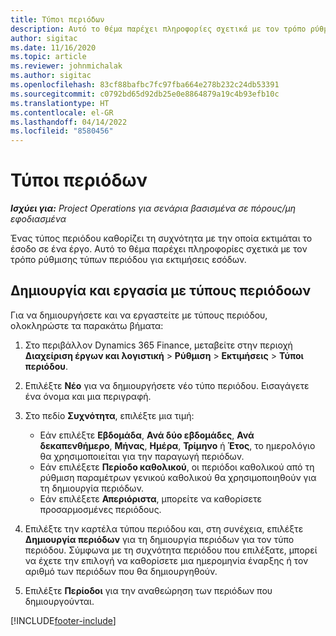 ```yaml
---
title: Τύποι περιόδων
description: Αυτό το θέμα παρέχει πληροφορίες σχετικά με τον τρόπο ρύθμισης τύπων περιόδου για εκτιμήσεις εσόδων.
author: sigitac
ms.date: 11/16/2020
ms.topic: article
ms.reviewer: johnmichalak
ms.author: sigitac
ms.openlocfilehash: 83cf88bafbc7fc97fba664e278b232c24db53391
ms.sourcegitcommit: c0792bd65d92db25e0e8864879a19c4b93efb10c
ms.translationtype: HT
ms.contentlocale: el-GR
ms.lasthandoff: 04/14/2022
ms.locfileid: "8580456"
---
```

# <a name="period-types"></a>Τύποι περιόδων

_**Ισχύει για:** Project Operations για σενάρια βασισμένα σε πόρους/μη εφοδιασμένα_

Ένας τύπος περιόδου καθορίζει τη συχνότητα με την οποία εκτιμάται το έσοδο σε ένα έργο. Αυτό το θέμα παρέχει πληροφορίες σχετικά με τον τρόπο ρύθμισης τύπων περιόδου για εκτιμήσεις εσόδων. 

## <a name="create-and-work-with-period-types"></a>Δημιουργία και εργασία με τύπους περιόδοων
Για να δημιουργήσετε και να εργαστείτε με τύπους περιόδου, ολοκληρώστε τα παρακάτω βήματα:

1. Στο περιβάλλον Dynamics 365 Finance, μεταβείτε στην περιοχή **Διαχείριση έργων και λογιστική** > **Ρύθμιση** > **Εκτιμήσεις** > **Τύποι περιόδου**.
2. Επιλέξτε **Νέο** για να δημιουργήσετε νέο τύπο περιόδου. Εισαγάγετε ένα όνομα και μια περιγραφή.
3. Στο πεδίο **Συχνότητα**, επιλέξτε μια τιμή:

    - Εάν επιλέξτε **Εβδομάδα**, **Ανά δύο εβδομάδες**, **Ανά δεκαπενθήμερο**, **Μήνας**, **Ημέρα**, **Τρίμηνο** ή **Έτος**, το ημερολόγιο θα χρησιμοποιείται για την παραγωγή περιόδων. 
    - Εάν επιλέξετε **Περίοδο καθολικού**, οι περιόδοι καθολικού από τη ρύθμιση παραμέτρων γενικού καθολικού θα χρησιμοποιηθούν για τη δημιουργία περιόδων.
    - Εάν επιλέξετε **Απεριόριστα**, μπορείτε να καθορίσετε προσαρμοσμένες περιόδους.
4. Επιλέξτε την καρτέλα τύπου περιόδου και, στη συνέχεια, επιλέξτε **Δημιουργία περιόδων** για τη δημιουργία περιόδων για τον τύπο περιόδου. Σύμφωνα με τη συχνότητα περιόδου που επιλέξατε, μπορεί να έχετε την επιλογή να καθορίσετε μια ημερομηνία έναρξης ή τον αριθμό των περιόδων που θα δημιουργηθούν.
5. Επιλέξτε **Περίοδοι** για την αναθεώρηση των περιόδων που δημιουργούνται.



[!INCLUDE[footer-include](../includes/footer-banner.md)]
